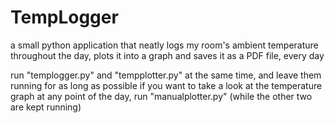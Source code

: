 # TempLogger
a small python application that neatly logs my room's ambient temperature throughout the day, plots it into a graph and saves it as a PDF file, every day

run "templogger.py" and "tempplotter.py" at the same time, and leave them running for as long as possible
if you want to take a look at the temperature graph at any point of the day, run "manualplotter.py" (while the other two are kept running)
